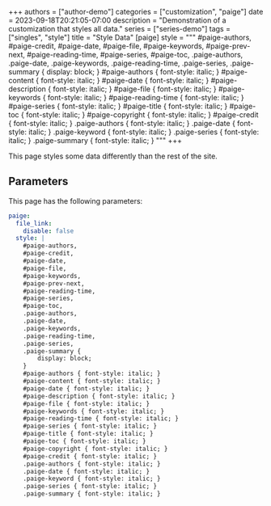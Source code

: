 +++
authors = ["author-demo"]
categories = ["customization", "paige"]
date = 2023-09-18T20:21:05-07:00
description = "Demonstration of a customization that styles all data."
series = ["series-demo"]
tags = ["singles", "style"]
title = "Style Data"
[paige]
style = """
#paige-authors,
#paige-credit,
#paige-date,
#paige-file,
#paige-keywords,
#paige-prev-next,
#paige-reading-time,
#paige-series,
#paige-toc,
.paige-authors,
.paige-date,
.paige-keywords,
.paige-reading-time,
.paige-series,
.paige-summary {
    display: block;
}
#paige-authors { font-style: italic; }
#paige-content { font-style: italic; }
#paige-date { font-style: italic; }
#paige-description { font-style: italic; }
#paige-file { font-style: italic; }
#paige-keywords { font-style: italic; }
#paige-reading-time { font-style: italic; }
#paige-series { font-style: italic; }
#paige-title { font-style: italic; }
#paige-toc { font-style: italic; }
#paige-copyright { font-style: italic; }
#paige-credit { font-style: italic; }
.paige-authors { font-style: italic; }
.paige-date { font-style: italic; }
.paige-keyword { font-style: italic; }
.paige-series { font-style: italic; }
.paige-summary { font-style: italic; }
"""
+++

This page styles some data differently than the rest of the site.

<!--more-->

## Parameters

This page has the following parameters:

```yaml
paige:
  file_link:
    disable: false
  style: |
    #paige-authors,
    #paige-credit,
    #paige-date,
    #paige-file,
    #paige-keywords,
    #paige-prev-next,
    #paige-reading-time,
    #paige-series,
    #paige-toc,
    .paige-authors,
    .paige-date,
    .paige-keywords,
    .paige-reading-time,
    .paige-series,
    .paige-summary {
        display: block;
    }
    #paige-authors { font-style: italic; }
    #paige-content { font-style: italic; }
    #paige-date { font-style: italic; }
    #paige-description { font-style: italic; }
    #paige-file { font-style: italic; }
    #paige-keywords { font-style: italic; }
    #paige-reading-time { font-style: italic; }
    #paige-series { font-style: italic; }
    #paige-title { font-style: italic; }
    #paige-toc { font-style: italic; }
    #paige-copyright { font-style: italic; }
    #paige-credit { font-style: italic; }
    .paige-authors { font-style: italic; }
    .paige-date { font-style: italic; }
    .paige-keyword { font-style: italic; }
    .paige-series { font-style: italic; }
    .paige-summary { font-style: italic; }
```
